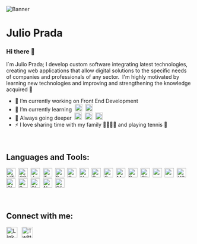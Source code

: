 ![Banner](https://i.ibb.co/BLn3Fwt/jcprada05-banner.png)

# Julio Prada

### Hi there 👋
I´m Julio Prada; I develop custom software integrating latest technologies, creating web applications that allow digital solutions to the specific needs of companies and professionals of any sector.&nbsp;&nbsp;I'm highly motivated by learning new technologies and improving and strengthening the knowledge acquired 🤪

- 🔭 I’m currently working on Front End Development
- 🌱 I’m currently learning&nbsp;&nbsp;<img src="https://cdn.icon-icons.com/icons2/2107/PNG/512/file_type_node_icon_130301.png" alt="Node JS" height="20" />&nbsp;&nbsp;<img src="https://cdn.icon-icons.com/icons2/2415/PNG/512/mongodb_original_logo_icon_146424.png" alt="MongoDB" height="20" />
- 🥽 Always going deeper&nbsp;&nbsp;<img src="https://cdn-icons-png.flaticon.com/512/5968/5968292.png" alt="Javascript" height="20" />&nbsp;&nbsp;<img src="https://cdn.icon-icons.com/icons2/2415/PNG/512/typescript_original_logo_icon_146317.png" alt="TypeScript" height="20" />&nbsp;&nbsp;<img src="https://cdn0.iconfinder.com/data/icons/logos-brands-in-colors/128/react_color-256.png" alt="React JS" height="20" />
- ⚡ I love sharing time with my family 👨‍👩‍👧‍👦 and playing tennis 🎾

<br />

## Languages and Tools:

<img src="https://cdn-icons-png.flaticon.com/512/174/174854.png" alt="HTML" height="25" />&nbsp;&nbsp;<img src="https://cdn-icons-png.flaticon.com/512/732/732190.png" alt="CSS" height="25" />&nbsp;&nbsp;<img src="https://cdn-icons-png.flaticon.com/512/5968/5968292.png" alt="Javascript" height="25" />&nbsp;&nbsp;<img src="https://cdn.icon-icons.com/icons2/2415/PNG/512/typescript_original_logo_icon_146317.png" alt="TypeScript" height="25" />&nbsp;&nbsp;<img src="https://cdn0.iconfinder.com/data/icons/logos-brands-in-colors/128/react_color-256.png" alt="React JS" height="25" />&nbsp;&nbsp;<img src="https://cdn.icon-icons.com/icons2/2107/PNG/512/file_type_gatsby_icon_130583.png" alt="Gatsby" height="25" />&nbsp;&nbsp;<img src="https://cdn.icon-icons.com/icons2/2389/PNG/512/next_js_logo_icon_145038.png" alt="Next JS" height="25" />&nbsp;&nbsp;<img src="https://cdn.icon-icons.com/icons2/2415/PNG/512/redux_original_logo_icon_146365.png" alt="Redux Toolkit" height="25" />&nbsp;&nbsp;<img src="https://cdn.icon-icons.com/icons2/2107/PNG/512/file_type_sass_icon_130182.png" alt="Sass" height="25" />&nbsp;&nbsp;<img src="https://img.icons8.com/color/344/material-ui.png" alt="Material UI" height="25" />&nbsp;&nbsp;<img src="https://upload.wikimedia.org/wikipedia/commons/thumb/b/b2/Bootstrap_logo.svg/250px-Bootstrap_logo.svg.png" alt="Bootstrap" height="25" />&nbsp;&nbsp;<img src="https://cdn.icon-icons.com/icons2/2107/PNG/512/file_type_git_icon_130581.png" alt="Git" height="25" />&nbsp;&nbsp;<img src="https://cdn.icon-icons.com/icons2/2415/PNG/512/npm_original_wordmark_logo_icon_146402.png" alt="npm" height="25" />&nbsp;&nbsp;<img src="https://cdn.icon-icons.com/icons2/2415/PNG/512/yarn_original_logo_icon_146287.png" al="yarn" height="25" />&nbsp;&nbsp;<img src="https://cdn.icon-icons.com/icons2/2107/PNG/512/file_type_vscode_icon_130084.png" alt="VS Code" height="25" />&nbsp;&nbsp;<img src="https://cdn.icon-icons.com/icons2/2148/PNG/512/terminal_icon_131942.png" alt="CLI" height="25" />&nbsp;&nbsp;<img src="https://cdn.icon-icons.com/icons2/3053/PNG/512/postman_macos_bigsur_icon_189815.png" alt="Postman" height="25" />&nbsp;&nbsp;<img src="https://cdn.icon-icons.com/icons2/2699/PNG/512/slack_logo_icon_170727.png" alt="Slack" height="25" />&nbsp;&nbsp;<img src="https://cdn.icon-icons.com/icons2/2389/PNG/512/notion_logo_icon_145025.png" alt="Notion" height="25" />&nbsp;&nbsp;<img src="https://cdn.theorg.com/7e38c149-9323-4382-a0ad-ce3d55f1f86f_thumb.png" alt="Clickup" height="25" />

<!--
&nbsp;&nbsp;<img src="https://cdn.icon-icons.com/icons2/2148/PNG/512/powershell_icon_132080.png" alt="CLI" height="25" />
&nbsp;&nbsp;<img src="https://cdn.icon-icons.com/icons2/2148/PNG/512/terminal_icon_131942.png" alt="CLI" height="25" />
&nbsp;&nbsp;<img src="" alt="" height="25" />
&nbsp;&nbsp;<img src="" alt="" height="25" />
&nbsp;&nbsp;<img src="" alt="" height="25" />
-->

<br />

## Connect with me:

<a href="https://www.linkedin.com/in/jcprada05/" target="_blank"><img src="https://cdn.icon-icons.com/icons2/1995/PNG/512/chat_communication_linked_in_media_social_icon_123255.png" alt="Linked In" height="30" /></a>&nbsp;&nbsp;&nbsp;<a href="https://twitter.com/jcprada05" target="_blank"><img src="https://cdn.icon-icons.com/icons2/1/PNG/256/social_Twitter_38.png" alt="Twitter" height="30" /></a>

<!--
[![Julio's GitHub stats](https://github-readme-stats.vercel.app/api?username=jcprada05)](https://github.com/jcprada05/github-readme-stats)
[![Top Langs](https://github-readme-stats.vercel.app/api/top-langs/?username=jcprada05)](https://github.com/jcprada05/github-readme-stats)
-->



<!--
**jcprada05/jcprada05** is a ✨ _special_ ✨ repository because its `README.md` (this file) appears on your GitHub profile.

Here are some ideas to get you started:

- 🔭 I’m currently working on Front End Development
- 🌱 I’m currently learning ...
- 👯 I’m looking to collaborate on ...
- 🤔 I’m looking for help with ...
- 💬 Ask me about ...
- 📫 How to reach me: ...
- 😄 Pronouns: ...
- ⚡ Fun fact: ...
-->
